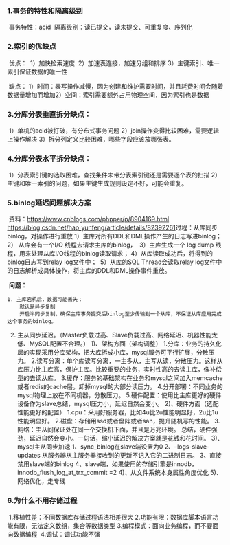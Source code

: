 ### 1.事务的特性和隔离级别

​	事务特性：acid
​	隔离级别：读已提交，读未提交、可重复度、序列化	

### 2.索引的优缺点

​	优点：
​		1）加快检索速度
​		2）加速表连接，加速分组和排序
​		3）主键索引、唯一索引保证数据的唯一性

​	缺点：
​		1）时间：表写操作减慢，因为创建和维护需要时间，并且耗费时间会随着数据量增加而增加
​		2）空间：索引需要额外占用物理空间，因为索引也是数据

### 3.分库分表垂直拆分缺点：	

​	1）单机的acid被打破，有分布式事务问题
​	2）join操作变得比较困难，需要逻辑上操作解决
​	3）拆分列定义比较困难，哪些字段应该放哪张表。
​	

### 4.分库分表水平拆分缺点：

​	1）分表索引键的选取困难，查找条件未带分表索引键还是需要逐个表的扫描
​	2）主键和唯一索引的问题，如果主键生成规则设定不好，可能会重复。

### 5.binlog延迟问题解决方案

​	资料：https://www.cnblogs.com/phpper/p/8904169.html
​		https://blog.csdn.net/hao_yunfeng/article/details/82392261
​	过程：从库同步binlog，对操作进行重放
​		1）主库对所有DDL和DML操作产生的日志写进binlog；
​		2） 从库会有一个I/O 线程去请求主库的binlog，
​		3）主库生成一个 log dump 线程，用来处理从库I/O线程的binlog读取请求；
​		4）从库读取成功后，将得到的binlog日志写到relay log文件中；
​		5）从库的SQL Thread会读取relay log文件中的日志解析成具体操作，将主库的DDL和DML操作事件重放。

​	**问题：**

	1. 主库宕机后，数据可能丢失；
		默认是异步复制
		开启半同步复制，确保主库事务提交后binlog至少传输到一个从库，不保证从库应用完成这个事务的binlog。

2. 主从同步延迟。（Master负载过高、Slave负载过高、网络延迟、机器性能太低、MySQL配置不合理。）
	1)、架构方面（架构调整）
		1.分库：业务的持久化层的实现采用分库架构，把大库拆成小库，mysql服务可平行扩展，分散压力。
		2.读写分离：单个库读写分离，一主多从，主写从读，分散压力。这样从库压力比主库高，保护主库。比较重要的业务，实时性高的去读主库，像补偿型的去读从库。
		3.缓存：服务的基础架构在业务和mysql之间加入memcache或者redis的cache层。卸掉mysql的大部分读压力。
		4.分开部署：不同业务的mysql物理上放在不同机器，分散压力。
		5.硬件配置：使用比主库更好的硬件设备作为slave总结，mysql压力小，延迟自然会变小。
	2)、硬件方面（选配性能更好的配置）
		1.cpu：采用好服务器，比如4u比2u性能明显好，2u比1u性能明显好。
		2.磁盘：存储用ssd或者盘阵或者san，提升随机写的性能。
		3.网络：主从间保证处在同一个交换机下面，并且是万兆环境。
		总结，硬件强劲，延迟自然会变小。一句话，缩小延迟的解决方案就是花钱和花时间。
	3)、mysql主从同步加速
		1、sync_binlog在slave端设置为0
		2、–logs-slave-updates 从服务器从主服务器接收到的更新不记入它的二进制日志。
		3、直接禁用slave端的binlog
		4、slave端，如果使用的存储引擎是innodb，innodb_flush_log_at_trx_commit =2
	4)、从文件系统本身属性角度优化
	5)、网络优化，走专线

### 6.为什么不用存储过程

​	1.移植性差：不同数据库存储过程语法相差很大
​	2.功能有限：数据库脚本语言功能有限，无法定义数组，集合等数据类型
​	3.编程模式：面向业务编程，而不要面向数据编程
​	4.调试：调试功能不强
​		




	